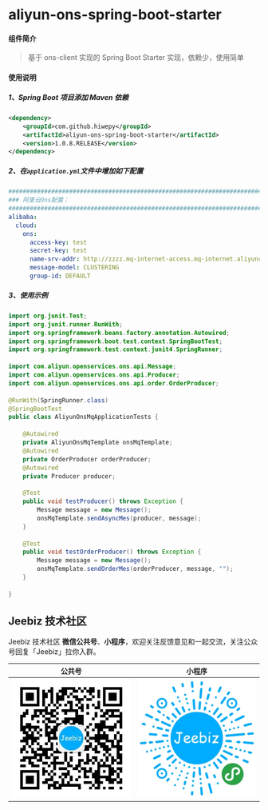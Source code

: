 # aliyun-ons-spring-boot-starter

#### 组件简介

 > 基于 ons-client 实现的 Spring Boot Starter 实现，依赖少，使用简单

#### 使用说明

##### 1、Spring Boot 项目添加 Maven 依赖

``` xml
<dependency>
	<groupId>com.github.hiwepy</groupId>
	<artifactId>aliyun-ons-spring-boot-starter</artifactId>
	<version>1.0.8.RELEASE</version>
</dependency>
```

##### 2、在`application.yml`文件中增加如下配置

```yaml
#################################################################################################
### 阿里云Ons配置：
#################################################################################################
alibaba:
  cloud:
    ons:
      access-key: test
      secret-key: test
      name-srv-addr: http://zzzz.mq-internet-access.mq-internet.aliyuncs.com
      message-model: CLUSTERING    
      group-id: DEFAULT
```

##### 3、使用示例

```java
import org.junit.Test;
import org.junit.runner.RunWith;
import org.springframework.beans.factory.annotation.Autowired;
import org.springframework.boot.test.context.SpringBootTest;
import org.springframework.test.context.junit4.SpringRunner;

import com.aliyun.openservices.ons.api.Message;
import com.aliyun.openservices.ons.api.Producer;
import com.aliyun.openservices.ons.api.order.OrderProducer;

@RunWith(SpringRunner.class)
@SpringBootTest
public class AliyunOnsMqApplicationTests {

	@Autowired
	private AliyunOnsMqTemplate onsMqTemplate;
	@Autowired
	private OrderProducer orderProducer;
	@Autowired
	private Producer producer;
	
    @Test
    public void testProducer() throws Exception {
    	Message message = new Message();
    	onsMqTemplate.sendAsyncMes(producer, message);
    }
    
    @Test
    public void testOrderProducer() throws Exception {
    	Message message = new Message();
    	onsMqTemplate.sendOrderMes(orderProducer, message, "");
    }

}

```

## Jeebiz 技术社区

Jeebiz 技术社区 **微信公共号**、**小程序**，欢迎关注反馈意见和一起交流，关注公众号回复「Jeebiz」拉你入群。

|公共号|小程序|
|---|---|
| ![](https://raw.githubusercontent.com/hiwepy/static/main/images/qrcode_for_gh_1d965ea2dfd1_344.jpg)| ![](https://raw.githubusercontent.com/hiwepy/static/main/images/gh_09d7d00da63e_344.jpg)|